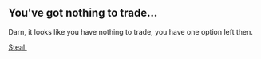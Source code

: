 ## You've got nothing to trade...

Darn, it looks like you have nothing to trade, you have one option left then.

[Steal.](/ground-zero/conspiracy-man/getshot.md)

